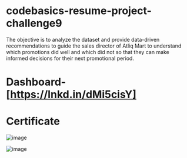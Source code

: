 # codebasics-resume-project-challenge9
The objective is to analyze the dataset and provide data-driven recommendations to guide the sales director of Atliq Mart to understand which promotions did well and which did not so that they can make informed decisions for their next promotional period.  
# Dashboard- [https://lnkd.in/dMi5cisY] 
# Certificate

![image](https://github.com/KamayaniR/codebasics-resume-project-challenge9/assets/87941109/79a6ebc8-0420-41bc-8468-7d41526dd05b)


![image](https://github.com/KamayaniR/codebasics-resume-project-challenge9/assets/87941109/7b44b29c-0663-468f-b30d-f888315c6712)
